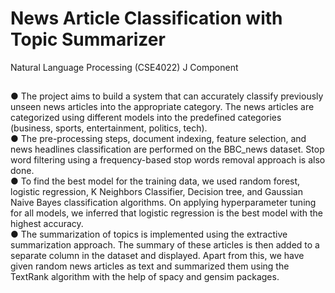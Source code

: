 # News Article Classification with Topic Summarizer
Natural Language Processing (CSE4022) J Component
## 
● The project aims to build a system that can accurately classify previously unseen news articles into the appropriate category. The news articles are categorized using different models into the predefined categories (business, sports, entertainment, politics, tech).\
● The pre-processing steps, document indexing, feature selection, and news headlines classification are performed on the BBC_news dataset. Stop word filtering using a frequency-based stop words removal approach is also done.\
● To find the best model for the training data, we used random forest, logistic regression, K Neighbors Classifier, Decision tree, and Gaussian Naive Bayes classification algorithms. On applying hyperparameter tuning for all models, we inferred that logistic regression is the best model with the highest accuracy.\
● The summarization of topics is implemented using the extractive summarization approach. The summary of these articles is then added to a separate column in the dataset and displayed. Apart from this, we have given random news articles as text and summarized them using the TextRank algorithm with the help of spacy and gensim packages.
